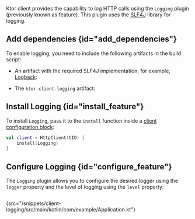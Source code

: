 [//]: # (title: Logging)

<microformat>
<var name="example_name" value="client-logging"/>
<include src="lib.xml" include-id="download_example"/>
</microformat>

Ktor client provides the capability to log HTTP calls using the `Logging` plugin (previously known as feature). This plugin uses the [SLF4J](http://www.slf4j.org/) library for logging.


## Add dependencies {id="add_dependencies"}
To enable logging, you need to include the following artifacts in the build script:
* An artifact with the required SLF4J implementation, for example, [Logback](https://logback.qos.ch/):
  <var name="group_id" value="ch.qos.logback"/>
  <var name="artifact_name" value="logback-classic"/>
  <var name="version" value="logback_version"/>
  <include src="lib.xml" include-id="add_artifact"/>
  
* The `ktor-client-logging` artifact:
  <var name="artifact_name" value="ktor-client-logging"/>
  <include src="lib.xml" include-id="add_ktor_artifact"/>
  

## Install Logging {id="install_feature"}
To install `Logging`, pass it to the `install` function inside a [client configuration block](client.md#configure-client):
```kotlin
val client = HttpClient(CIO) {
    install(Logging)
}
```

## Configure Logging {id="configure_feature"}
The `Logging` plugin allows you to configure the desired logger using the `logger` property and the level of logging using the `level` property:
```kotlin
```
{src="/snippets/client-logging/src/main/kotlin/com/example/Application.kt"}